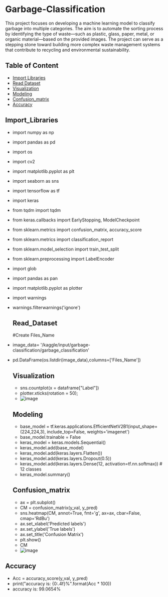# Garbage-Classification
This project focuses on developing a machine learning model to classify garbage into multiple categories. The aim is to automate the sorting process by identifying the type of waste—such as plastic, glass, paper, metal, or organic material—based on the provided images. The project can serve as a stepping stone toward building more complex waste management systems that contribute to recycling and environmental sustainability.

## Table of Content

- [Import Libraries](#Import_Libraries)
- [Read Dataset](#Read_Dataset)
- [Visualization](#Visualization)
- [Modeling](#Modeling)
- [Confusion_matrix](#Confusion_matrix)
- [Accuracy](#Accuracy)

## Import_Libraries
- import numpy as np
- import pandas as pd
- import os
- import cv2
- import matplotlib.pyplot as plt
- import seaborn as sns
- import tensorflow as tf
- import keras 
- from tqdm import tqdm
- from keras.callbacks import EarlyStopping, ModelCheckpoint
- from sklearn.metrics import confusion_matrix, accuracy_score
- from sklearn.metrics import classification_report
- from sklearn.model_selection import train_test_split
- from sklearn.preprocessing import LabelEncoder
- import glob 
- import pandas as pan
- import matplotlib.pyplot as plotter
- import warnings
- warnings.filterwarnings('ignore')

  ## Read_Dataset
  #Create Files_Name
- image_data= '/kaggle/input/garbage-classification/garbage_classification'
- pd.DataFrame(os.listdir(image_data),columns=['Files_Name'])

  ## Visualization
  - sns.countplot(x = dataframe["Label"])
  - plotter.xticks(rotation = 50);
  - ![image](https://github.com/user-attachments/assets/efed8845-e18b-4dfe-a2c8-efa00091f0e9)
 
  ## Modeling
  - base_model = tf.keras.applications.EfficientNetV2B1(input_shape=(224,224,3), include_top=False, weights='imagenet')
  - base_model.trainable = False
  - keras_model = keras.models.Sequential()
  - keras_model.add(base_model)
  - keras_model.add(keras.layers.Flatten()) 
  - keras_model.add(keras.layers.Dropout(0.5))
  - keras_model.add(keras.layers.Dense(12, activation=tf.nn.softmax))     # 12 classes
  - keras_model.summary()
 
  ## Confusion_matrix
  - ax = plt.subplot()
  - CM = confusion_matrix(y_val, y_pred)
  - sns.heatmap(CM, annot=True, fmt='g', ax=ax, cbar=False, cmap='RdBu')
  - ax.set_xlabel('Predicted labels')
  - ax.set_ylabel('True labels') 
  - ax.set_title('Confusion Matrix')
  - plt.show()
  - CM
  - ![image](https://github.com/user-attachments/assets/8504b495-fe38-4c41-b1ac-a443adde5936)

## Accuracy
- Acc = accuracy_score(y_val, y_pred)
- print("accuracy is: {0:.4f}%".format(Acc * 100))
- accuracy is: 99.0654%



